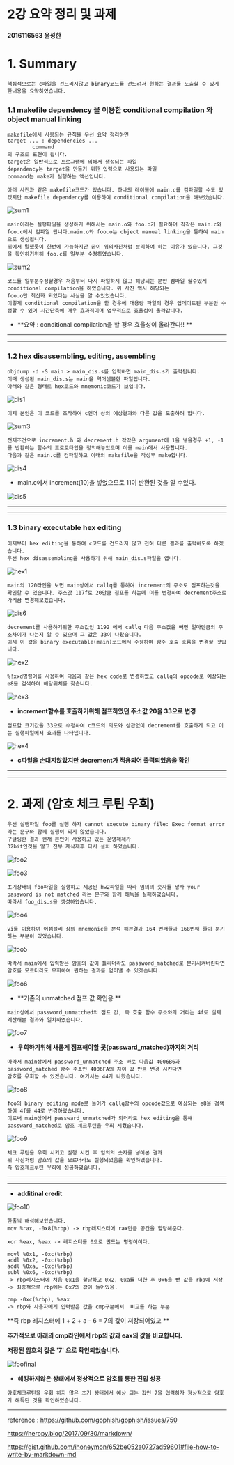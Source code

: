 # 2강 요약 정리 및 과제

#### 2016116563 윤성한

# 1. Summary

```
핵심적으로는 c파일을 건드리지않고 binary코드를 건드려서 원하는 결과를 도출할 수 있게 한내용을 요약하였습니다.
```

### 1.1 makefile dependency 을 이용한 conditional compilation 와 object manual linking

```
makefile에서 사용되는 규칙을 우선 요약 정리하면
target ... : dependencies ...
        command
의 구조로 표현이 됩니다.
target은 일반적으로 프로그램에 의해서 생성되는 파일
dependency는 target을 만들기 위한 입력으로 사용되는 파일
command는 make가 실행하는 액션입니다.

아래 사진과 같은 makefile코드가 있습니다. 하나의 레이블에 main.c를 컴파일할 수도 있겠지만 makefile dependency를 이용하여 conditional compilation을 해보았습니다.
```

![sum1](./image/sum1.PNG)

```
main이라는 실행파일을 생성하기 위해서는 main.o와 foo.o가 필요하며 각각은 main.c와 foo.c에서 컴파일 됩니다.main.o와 foo.o는 object manual linking을 통하여 main으로 생성됩니다.  
위에서 말했듯이 한번에 가능하지만 굳이 위의사진처럼 분리하여 하는 이유가 있습니다. 그것을 확인하기위해 foo.c를 일부분 수정하였습니다.
```

![sum2](./image/sum2.PNG)

```
코드를 일부분수정할경우 처음부터 다시 파일하지 않고 해당되는 분만 컴파일 할수있게 conditional compilation을 하였습니다. 위 사진 역시 해당되는 
foo.o만 최신화 되었다는 사실을 알 수있었습니다.
이렇게 conditional compilation을 할 경우에 대용량 파일의 경우 업데이트된 부분만 수정할 수 있어 시간단축에 매우 효과적이며 업무적으로 효율성이 올라갑니다.
```

* **요약 : conditional compilation을 할 경우 효율성이 올라간다!! **

---

---

### 1.2 hex disassembling, editing, assembling

```
objdump -d -S main > main_dis.s를 입력하면 main_dis.s가 출력됩니다.
이때 생성된 main_dis.s는 main을 역어셈블한 파일입니다.
아래와 같은 형태로 hex코드와 mnemonic코드가 보입니다.
```

![dis1](./image/dis1.PNG)

```
이제 본인은 이 코드를 조작하여 c언어 상의 예상결과와 다른 값을 도출하려 합니다.
```

![sum3](./image/sum3.PNG)

```
전제조건으로 increment.h 와 decrement.h 각각은 argument에 1을 넣을경우 +1, -1를 반환하는 함수의 프로토타입을 정의해놓았으며 이를 main에서 사용합니다.
다음과 같은 main.c를 컴파일하고 아래의 makefile을 작성후 make합니다.
```

![dis4](./image/dis4.PNG)

* main.c에서 increment(10)을 넣었으므로 11이 반환된 것을 알 수있다.

![dis5](./image/dis5.PNG)

---

---

### 1.3 binary executable hex editing

```
이제부터 hex editing을 통하여 c코드를 건드리지 않고 전혀 다른 결과를 출력하도록 하겠습니다. 
우선 hex disassembling을 사용하기 위해 main_dis.s파일을 엽니다.
```

![hex1](./image/hex1.PNG)

```
main의 120라인을 보면 main상에서 callq를 통하여 increment의 주소로 점프하는것을 확인할 수 있습니다. 주소값 117f로 20만큼 점프를 하는데 이를 변경하여 decrement주소로 가게끔 변경해보겠습니다.
```

![dis6](./image/dis6.PNG)

```
decrement를 사용하기위한 주소값인 1192 에서 callq 다음 주소값을 빼면 얼마만큼의 주소차이가 나는지 알 수 있으며 그 값은 33이 나왔습니다.
이제 이 값을 binary executable(main)코드에서 수정하여 함수 호출 흐름을 변경할 것입니다.
```

![hex2](./image/hex2.PNG)

```
%!xxd명령어를 사용하여 다음과 같은 hex code로 변경하였고 callq의 opcode로 예상되는 e8을 검색하여 해당위치를 찾습니다.
```

![hex3](./image/hex3.PNG)

* **increment함수를 호출하기위해 점프하였던 주소값 20을 33으로 변경**

```
점프할 크기값을 33으로 수정하여 c코드의 의도와 상관없이 decrement를 호출하게 되고 이는 실행파일에서 효과를 나타냅니다.
```

![hex4](./image/hex4.PNG)

* **c파일을 손대지않았지만 decrement가 적용되어 출력되었음을 확인**

---

---------

# 2. 과제 (암호 체크 루틴 우회)

```
우선 실행파일 foo를 실행 하자 cannot execute binary file: Exec format error라는 문구와 함께 실행이 되지 않았습니다.
구글링한 결과 현재 본인이 사용하고 있는 운영체제가 
32bit인것을 알고 전부 재삭제후 다시 설치 하였습니다. 
```

![foo2](./image./foo2.PNG)

![foo3](./image/foo3.PNG)

```
초기상태의 foo파일을 실행하고 제공된 hw2파일을 따라 임의의 숫자를 넣자 your password is not matched 라는 문구와 함께 해독을 실패하였습니다.
따라서 foo_dis.s을 생성하였습니다.
```

![foo4](./image/foo44.jpg)

```
vi를 이용하여 어셈블리 상의 mnemonic을 분석 해본결과 164 번째줄과 168번째 줄이 분기하는 부분이 있었습니다.
```

![foo5](./image/foo5.PNG)

```
따라서 main에서 입력받은 암호의 값이 틀리더라도 password_matched로 분기시켜버린다면 암호를 모르더라도 우회하여 원하는 결과를 얻어낼 수 있겠습니다.
```

![foo6](./image\foo6.PNG)

* **기존의 unmatched 점프 값 확인용 **

```
main상에서 password_unmatched의 점프 값, 즉 호출 함수 주소와의 거리는 4f로 실제 계산해본 결과와 일치하였습니다.
```

![foo7](./image\foo7.PNG)

+ **우회하기위해 새롭게 점프해야할 곳(passward_matched)까지의 거리**

```
따라서 main상에서 password_unmatched 주소 바로 다음값 4006B6과 password_matched 함수 주소인 4006FA의 차이 값 만큼 변경 시킨다면
암호를 우회할 수 있겠습니다. 여기서는 44가 나왔습니다.
```

![foo8](./image/foo8.PNG)

```
foo의 binary editing mode로 들어가 callq함수의 opcode값으로 예상되는 e8을 검색하여 4f를 44로 변경하였습니다.
이로써 main상에서 passward_unmatched가 되더라도 hex editing을 통해 passward_matched로 암호 체크루틴을 우회 시켰습니다.
```

![foo9](./image/foo9.PNG)

```
체크 루틴을 우회 시키고 실행 시킨 후 임의의 숫자를 넣어본 결과 
위 사진처럼 암호의 값을 모르더라도 실행되었음을 확인하였습니다.
즉 암호체크루틴 우회에 성공하였습니다.
```

----

---

* **additinal credit**

![foo10](./image/foo10.PNG)

```
한줄씩 해석해보았습니다.
mov %rax, -0x8(%rbp) -> rbp레지스터에 rax만큼 공간을 할당해준다.
```

```
xor %eax, %eax -> 레지스터를 0으로 만드는 명령어이다.
```

```
movl %0x1, -0xc(%rbp)
addl %0x2, -0xc(%rbp)
addl %0xa, -0xc(%rbp)
subl %0x6, -0xc(%rbp)
-> rbp레지스터에 처음 0x1을 할당하고 0x2, 0xa를 더한 후 0x6을 뺀 값을 rbp에 저장 -> 최종적으로 rbp에는 0x7의 값이 들어있음.
```

```
cmp -0xc(%rbp), %eax
-> rbp와 사용자에게 입력받은 값을 cmp구분에서  비교를 하는 부분
```

**즉 rbp 레지스터에 1 + 2 + a - 6 = 7의 값이 저장되어있고 **

**추가적으로 아래의 cmp라인에서 rbp의 값과 eax의 값을 비교합니다.**

**저장된 암호의 값은 '7' 으로 확인되었습니다.**

![foofinal](./image/foofinal.PNG)

* **해킹하지않은 상태에서 정상적으로 암호를 통한 진입 성공**

```
암호체크루틴을 우회 하지 않은 초기 상태에서 예상 되는 값인 7을 입력하자 정상적으로 암호가 해독된 것을 확인하였습니다.
```

---

reference : <https://github.com/gophish/gophish/issues/750>

<https://heropy.blog/2017/09/30/markdown/>

<https://gist.github.com/ihoneymon/652be052a0727ad59601#file-how-to-write-by-markdown-md>





